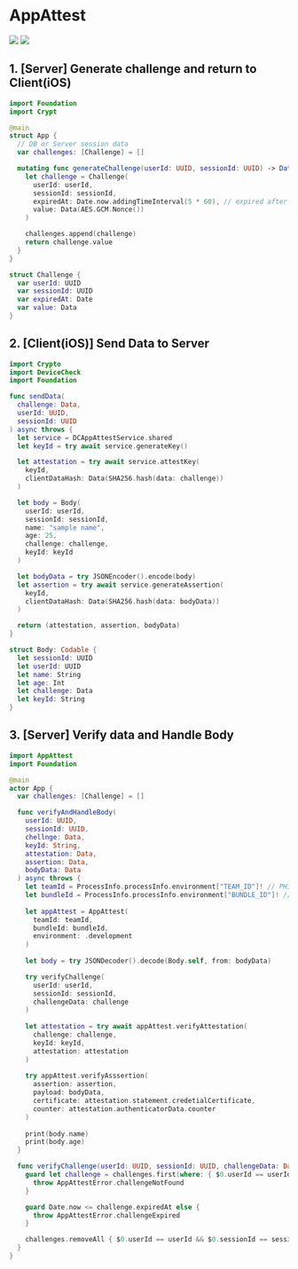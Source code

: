 # AppAttest

[![](https://img.shields.io/endpoint?url=https%3A%2F%2Fswiftpackageindex.com%2Fapi%2Fpackages%2Fzunda-pixel%2Fappattest-swift%2Fbadge%3Ftype%3Dswift-versions)](https://swiftpackageindex.com/zunda-pixel/appattest-swift)
[![](https://img.shields.io/endpoint?url=https%3A%2F%2Fswiftpackageindex.com%2Fapi%2Fpackages%2Fzunda-pixel%2Fappattest-swift%2Fbadge%3Ftype%3Dplatforms)](https://swiftpackageindex.com/zunda-pixel/appattest-swift)


## 1. [Server] Generate challenge and return to Client(iOS)

```swift
import Foundation
import Crypt

@main
struct App {
  // DB or Server session data
  var challenges: [Challenge] = []

  mutating func generateChallenge(userId: UUID, sessionId: UUID) -> Data {
    let challenge = Challenge(
      userId: userId,
      sessionId: sessionId,
      expiredAt: Date.now.addingTimeInterval(5 * 60), // expired after 5 minutes.
      value: Data(AES.GCM.Nonce())
    )

    challenges.append(challenge)
    return challenge.value
  }
}

struct Challenge {
  var userId: UUID
  var sessionId: UUID
  var expiredAt: Date
  var value: Data
}
```

## 2. [Client(iOS)] Send Data to Server

```swift
import Crypto
import DeviceCheck
import Foundation

func sendData(
  challenge: Data,
  userId: UUID,
  sessionId: UUID
) async throws {
  let service = DCAppAttestService.shared
  let keyId = try await service.generateKey()

  let attestation = try await service.attestKey(
    keyId,
    clientDataHash: Data(SHA256.hash(data: challenge))
  )

  let body = Body(
    userId: userId,
    sessionId: sessionId,
    name: "sample name",
    age: 25,
    challenge: challenge,
    keyId: keyId
  )

  let bodyData = try JSONEncoder().encode(body)
  let assertion = try await service.generateAssertion(
    keyId,
    clientDataHash: Data(SHA256.hash(data: bodyData))
  )

  return (attestation, assertion, bodyData)
}

struct Body: Codable {
  let sessionId: UUID
  let userId: UUID
  let name: String
  let age: Int
  let challenge: Data
  let keyId: String
}
```

## 3. [Server] Verify data and Handle Body

```swift
import AppAttest
import Foundation

@main
actor App {
  var challenges: [Challenge] = []

  func verifyAndHandleBody(
    userId: UUID,
    sessionId: UUID,
    chellnge: Data,
    keyId: String,
    attestation: Data,
    assertion: Data,
    bodyData: Data
  ) async throws {
    let teamId = ProcessInfo.processInfo.environment["TEAM_ID"]! // PH3HCZ4AK6
    let bundleId = ProcessInfo.processInfo.environment["BUNDLE_ID"]! // com.example.memo
  
    let appAttest = AppAttest(
      teamId: teamId,
      bundleId: bundleId,
      environment: .development
    )
  
    let body = try JSONDecoder().decode(Body.self, from: bodyData)

    try verifyChallenge(
      userId: userId,
      sessionId: sessionId,
      challengeData: challenge
    )
    
    let attestation = try await appAttest.verifyAttestation(
      challenge: challenge,
      keyId: keyId,
      attestation: attestation
    )
  
    try appAttest.verifyAsssertion(
      assertion: assertion,
      payload: bodyData,
      certificate: attestation.statement.credetialCertificate,
      counter: attestation.authenticatorData.counter
    )
    
    print(body.name)
    print(body.age)
  }

  func verifyChallenge(userId: UUID, sessionId: UUID, challengeData: Data) throws {
    guard let challenge = challenges.first(where: { $0.userId == userId && $0.sessionId == sessionId && $0.value == challengeData }) else {
      throw AppAttestError.challengeNotFound
    }

    guard Date.now <= challenge.expiredAt else {
      throw AppAttestError.challengeExpired
    }

    challenges.removeAll { $0.userId == userId && $0.sessionId == sessionId && $0.value == challengeData }
  }
}
```
